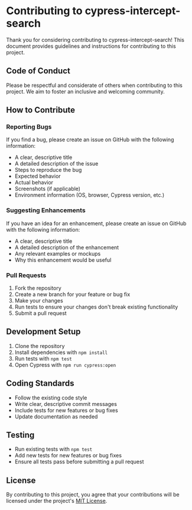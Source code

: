 # Contributing to cypress-intercept-search

Thank you for considering contributing to cypress-intercept-search! This document provides guidelines and instructions for contributing to this project.

## Code of Conduct

Please be respectful and considerate of others when contributing to this project. We aim to foster an inclusive and welcoming community.

## How to Contribute

### Reporting Bugs

If you find a bug, please create an issue on GitHub with the following information:

- A clear, descriptive title
- A detailed description of the issue
- Steps to reproduce the bug
- Expected behavior
- Actual behavior
- Screenshots (if applicable)
- Environment information (OS, browser, Cypress version, etc.)

### Suggesting Enhancements

If you have an idea for an enhancement, please create an issue on GitHub with the following information:

- A clear, descriptive title
- A detailed description of the enhancement
- Any relevant examples or mockups
- Why this enhancement would be useful

### Pull Requests

1. Fork the repository
2. Create a new branch for your feature or bug fix
3. Make your changes
4. Run tests to ensure your changes don't break existing functionality
5. Submit a pull request

## Development Setup

1. Clone the repository
2. Install dependencies with `npm install`
3. Run tests with `npm test`
4. Open Cypress with `npm run cypress:open`

## Coding Standards

- Follow the existing code style
- Write clear, descriptive commit messages
- Include tests for new features or bug fixes
- Update documentation as needed

## Testing

- Run existing tests with `npm test`
- Add new tests for new features or bug fixes
- Ensure all tests pass before submitting a pull request

## License

By contributing to this project, you agree that your contributions will be licensed under the project's [MIT License](LICENSE).
